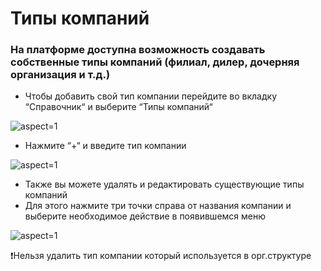 # Типы компаний

### На платформе доступна возможность создавать собственные типы компаний (филиал, дилер, дочерняя организация и т.д.)

- Чтобы добавить свой тип компании перейдите во вкладку “Справочник“ и выберите “Типы компаний“

 ![](/api/attachments.redirect?id=9e49b7e4-1d7e-468f-bf66-176bafdcb1b9 "aspect=1")

- Нажмите “+“ и введите тип компании

 ![](/api/attachments.redirect?id=4eb34ce9-1397-4e98-b834-e2a3346aca41 "aspect=1")

- Также вы можете удалять и редактировать существующие типы компаний
- Для этого нажмите три точки справа от названия компании и выберите необходимое действие в появившемся меню

 ![](/api/attachments.redirect?id=0cb15656-e9f8-4fc8-9362-352c05cb47aa "aspect=1")

❗Нельзя удалить тип компании который используется в орг.структуре
